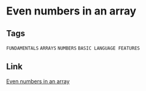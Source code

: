 # Even numbers in an array


## Tags

`FUNDAMENTALS` `ARRAYS` `NUMBERS` `BASIC LANGUAGE FEATURES`

## Link

[Even numbers in an array](https://www.codewars.com/kata/5a431c0de1ce0ec33a00000c)